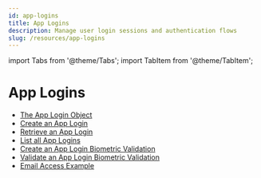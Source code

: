```yaml
---
id: app-logins
title: App Logins
description: Manage user login sessions and authentication flows
slug: /resources/app-logins
---
```


import Tabs from '@theme/Tabs';
import TabItem from '@theme/TabItem';

# App Logins

- [The App Login Object](/resources/app-logins/the-app-login-object.md)
- [Create an App Login](/resources/app-logins/create-an-app-login.md)
- [Retrieve an App Login](/resources/app-logins/retrieve-an-app-login.md)
- [List all App Logins](/resources/app-logins/list-all-app-logins.md)
- [Create an App Login Biometric Validation](/resources/app-logins/create-an-app-login-biometric-validation.md)
- [Validate an App Login Biometric Validation](/resources/app-logins/validate-an-app-login-biometric-validation.md)
- [Email Access Example](/resources/app-logins/email-access-example.md)